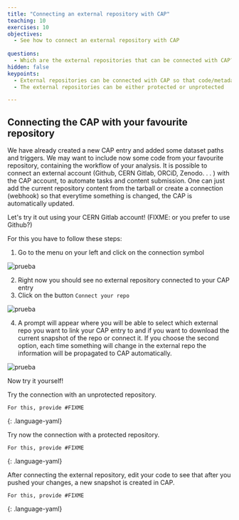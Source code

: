 ```yaml
---
title: "Connecting an external repository with CAP"
teaching: 10
exercises: 10
objectives:
  - See how to connect an external repository with CAP 
    
questions:
  - Which are the external repositories that can be connected with CAP?
hidden: false
keypoints:
  - External repositories can be connected with CAP so that code/metadata updates are automatically propagated to the CAP system
  - The external repositories can be either protected or unprotected

---
```



## Connecting the CAP with your favourite repository

We have already created a new CAP entry and added some dataset paths and triggers. We may want to include now some code from your favourite repository, containing the workflow of your analysis.
It is possible to connect an external account (Github, CERN Gitlab, ORCiD, Zenodo. . . ) with the CAP account, to automate tasks and content submission. One can just add the current repository content from the tarball or create a connection (webhook) so that everytime
something is changed, the CAP is automatically updated. 

Let's try it out using your CERN Gitlab account! (FIXME: or you prefer to use Github?)

For this you have to follow these steps:

1. Go to the menu on your left and click on the connection symbol

![prueba](https://github.com/awesome-workshop/cap-cms/blob/gh-pages/fig/signconnect.png?raw=true)

2. Right now you should see no external repository connected to your CAP entry
3. Click on the button ``Connect your repo``

![prueba](https://github.com/awesome-workshop/cap-cms/blob/gh-pages/fig/connected_repo.png?raw=true)

4. A prompt will appear where you will be able to select which external repo you want to link your CAP entry to and if you want to download the current snapshot of the repo or connect it. If you choose the second option, each time something will change in the external repo the information will be propagated to CAP automatically.

![prueba](https://github.com/awesome-workshop/cap-cms/blob/gh-pages/fig/includerepo.png?raw=true)

Now try it yourself!

Try the connection with an unprotected repository. 

~~~
For this, provide #FIXME
~~~
{: .language-yaml}

Try now the connection with a protected repository.

~~~
For this, provide #FIXME
~~~
{: .language-yaml}


 After connecting the external repository, edit your code to see that after you pushed your changes, a new snapshot is created in CAP.
 
 ~~~
For this, provide #FIXME
~~~
{: .language-yaml}





